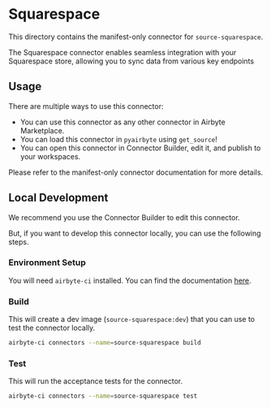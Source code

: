 # Squarespace
This directory contains the manifest-only connector for `source-squarespace`.

The Squarespace connector enables seamless integration with your Squarespace store, allowing you to sync data from various key endpoints

## Usage
There are multiple ways to use this connector:
- You can use this connector as any other connector in Airbyte Marketplace.
- You can load this connector in `pyairbyte` using `get_source`!
- You can open this connector in Connector Builder, edit it, and publish to your workspaces.

Please refer to the manifest-only connector documentation for more details.

## Local Development
We recommend you use the Connector Builder to edit this connector.

But, if you want to develop this connector locally, you can use the following steps.

### Environment Setup
You will need `airbyte-ci` installed. You can find the documentation [here](airbyte-ci).

### Build
This will create a dev image (`source-squarespace:dev`) that you can use to test the connector locally.
```bash
airbyte-ci connectors --name=source-squarespace build
```

### Test
This will run the acceptance tests for the connector.
```bash
airbyte-ci connectors --name=source-squarespace test
```

